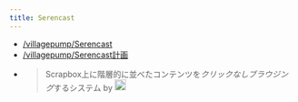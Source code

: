 ```yaml
---
title: Serencast
---
```


* [/villagepump/Serencast](https://scrapbox.io/villagepump/Serencast)
* [/villagepump/Serencast計画](https://scrapbox.io/villagepump/Serencast計画)
* 
   > 
   > Scrapbox上に階層的に並べたコンテンツを*クリックなしブラウジング*するシステム by <img src='https://scrapbox.io/api/pages/blu3mo-public/masui/icon' alt='masui.icon' height="19.5"/>
